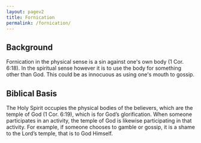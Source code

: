 ```yaml
---
layout: pagev2
title: Fornication
permalink: /fornication/
---
```


## Background

Fornication in the physical sense is a sin against one's own body (1 Cor. 6:18). In the spiritual sense however it is to use the body for something other than God. This could be as innocuous as using one's mouth to gossip. 

## Biblical Basis

The Holy Spirit occupies the physical bodies of the believers, which are the temple of God (1 Cor. 6:19), which is for God’s glorification. When someone participates in an activity, the temple of God is likewise participating in that activity. For example, if someone chooses to gamble or gossip, it is a shame to the Lord’s temple, that is to God Himself.